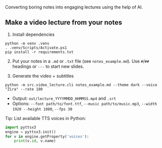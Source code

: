 Converting boring notes into engaging lectures using the help of AI.

## Make a video lecture from your notes

1) Install dependencies

```pwsh
python -m venv .venv
. .venv/Scripts/Activate.ps1
pip install -r requirements.txt
```

2) Put your notes in a `.md` or `.txt` file (see `notes_example.md`). Use `#`/`##` headings or `---` to start new slides.

3) Generate the video + subtitles

```pwsh
python -m src.video_lecture.cli notes_example.md --theme dark --voice "Zira" --rate 180
```

- Output: `out/lecture_YYYYMMDD_HHMMSS.mp4` and `.srt`
- Options: `--font path/to/font.ttf`, `--music path/to/music.mp3`, `--width 1920 --height 1080`, `--fps 30`

Tip: List available TTS voices in Python:

```python
import pyttsx3
engine = pyttsx3.init()
for v in engine.getProperty('voices'):
    print(v.id, v.name)
```
